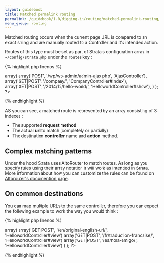 ```yaml
---
layout: guidebook
title: Matched permalink routing
permalink: /guidebook/1.0/digging-in/routing/matched-permalink-routing/
menu_group: routing
---
```


Matched routing occurs when the current page URL is compared to an exact string and are manually routed to a Controller and it's intended action.

Routes of this type must be set as part of Strata's configuration array in `~/config/strata.php` under the `routes` key :

{% highlight php linenos %}
<?php
$strata = array(
    "routes" => array(

        array('POST',       '/wp/wp-admin/admin-ajax.php',  'AjaxController'),
        array('GET|POST',   '/company/',                    'CompanyController#index'),
        array('GET|POST',   '/2014/12/hello-world/',        'HelloworldController#show'),

    )
);
?>
{% endhighlight %}

AS you can see, a matched route is represented by an array consisting of 3 indexes :

* The supported **request method**
* The actual **url** to match (completely or partially)
* The destination **controller** name and **action** method.

## Complex matching patterns

Under the hood Strata uses AltoRouter to match routes. As long as you specify rules using their array notation it will work as intended in Strata. More information about how you can customize the rules can be found on [Altorouter's documention page](https://github.com/dannyvankooten/AltoRouter).


## On common destinations

You can map multiple URLs to the same controller, therefore you can expect the following example to work the way you would think :

{% highlight php linenos %}
<?php
$app = array(
    "routes" => array(

        array('GET|POST', '/en/original-english-url/', 'HelloworldController#view')
        array('GET|POST', '/fr/traduction-francaise/', 'HelloworldController#view')
        array('GET|POST', '/es/hola-amigo/', 'HelloworldController#view')

    )
);
?>
{% endhighlight %}

